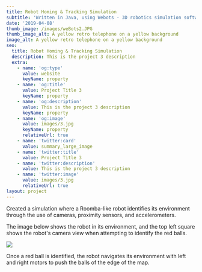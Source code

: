 ```yaml
---
title: Robot Homing & Tracking Simulation
subtitle: 'Written in Java, using Webots - 3D robotics simulation software'
date: '2019-04-08'
thumb_image: /images/weBots2.JPG
thumb_image_alt: A yellow retro telephone on a yellow background
image_alt: A yellow retro telephone on a yellow background
seo:
  title: Robot Homing & Tracking Simulation
  description: This is the project 3 description
  extra:
    - name: 'og:type'
      value: website
      keyName: property
    - name: 'og:title'
      value: Project Title 3
      keyName: property
    - name: 'og:description'
      value: This is the project 3 description
      keyName: property
    - name: 'og:image'
      value: images/3.jpg
      keyName: property
      relativeUrl: true
    - name: 'twitter:card'
      value: summary_large_image
    - name: 'twitter:title'
      value: Project Title 3
    - name: 'twitter:description'
      value: This is the project 3 description
    - name: 'twitter:image'
      value: images/3.jpg
      relativeUrl: true
layout: project
---
```

Created a simulation where a Roomba-like robot identifies its environment through the use of cameras, proximity sensors, and accelerometers.

The image below shows the robot in its environment, and the top left square shows the robot's camera view when attempting to identify the red balls.

![](/images/weBots-0c989424.JPG)

Once a red ball is identified, the robot navigates its environment with left and right motors to push the balls of the edge of the map.
